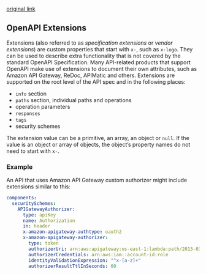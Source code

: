 [original link](https://swagger.io/docs/specification/openapi-extensions/)

## OpenAPI Extensions

Extensions (also referred to as *specification extensions* or *vendor extensions*) are custom properties that start with `x-`, such as `x-logo`. 
They can be used to describe extra functionality that is not covered by the standard OpenAPI Specification. 
Many API-related products that  support OpenAPI make use of extensions to document their own attributes, such as Amazon API Gateway, ReDoc, APIMatic and others. 
Extensions are  supported on the root level of the API spec and in the following places:

- `info` section
- `paths` section, individual paths and operations
- operation parameters
- `responses`
- `tags`
- security schemes

The extension value can be a primitive, an array, an object or `null`. 
If the value is an object or array of objects, the object’s property names do not need to start with `x-`.

### Example

An API that uses Amazon API Gateway custom authorizer might include extensions similar to this:

```yaml
components:
  securitySchemes:
    APIGatewayAuthorizer:
      type: apiKey
      name: Authorization
      in: header
      x-amazon-apigateway-authtype: oauth2
      x-amazon-apigateway-authorizer:
        type: token
        authorizerUri: arn:aws:apigateway:us-east-1:lambda:path/2015-03-31/functions/arn:aws:lambda:us-east-1:account-id:function:function-name/invocations
        authorizerCredentials: arn:aws:iam::account-id:role
        identityValidationExpression: "^x-[a-z]+"
        authorizerResultTtlInSeconds: 60
```
